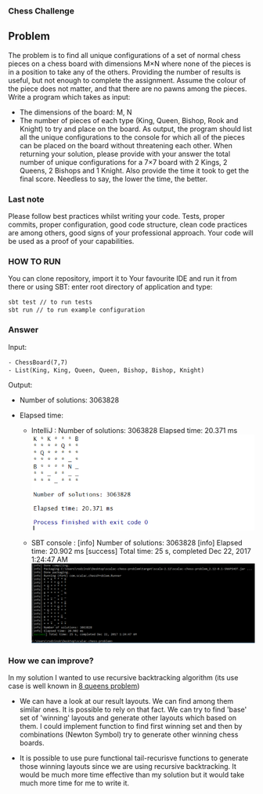 ### Chess Challenge

## Problem

The problem is to find all unique configurations of a set of normal chess pieces on a chess board with
dimensions M×N where none of the pieces is in a position to take any of the others. Providing the number of
results is useful, but not enough to complete the assignment. Assume the colour of the piece does not
matter, and that there are no pawns among the pieces.
Write a program which takes as input:
- The dimensions of the board: M, N
- The number of pieces of each type (King, Queen, Bishop, Rook and Knight) to try and place on the
board.
As output, the program should list all the unique configurations to the console for which all of the pieces can
be placed on the board without threatening each other.
When returning your solution, please provide with your answer the total number of unique configurations for
a 7×7 board with 2 Kings, 2 Queens, 2 Bishops and 1 Knight. Also provide the time it took to get
the final score. Needless to say, the lower the time, the better.


### Last note

Please follow best practices whilst writing your code. Tests, proper commits, proper configuration, good
code structure, clean code practices are among others, good signs of your professional approach. Your
code will be used as a proof of your capabilities.


### HOW TO RUN

You can clone repository, import it to Your favourite IDE and run it from there or using SBT: enter root directory of application and type:
~~~~
sbt test // to run tests 
sbt run // to run example configuration 
~~~~


### Answer

Input:

    - ChessBoard(7,7)
    - List(King, King, Queen, Queen, Bishop, Bishop, Knight)

Output: 
- Number of solutions: 3063828
- Elapsed time:
    
    - IntelliJ : 
    Number of solutions: 3063828
    Elapsed time: 20.371 ms
![INTELLIJ IDEA CAPTURE](images/intelliJ.PNG)
    
    - SBT console : 
    [info] Number of solutions: 3063828
    [info] Elapsed time: 20.902 ms
    [success] Total time: 25 s, completed Dec 22, 2017 1:24:47 AM
![SBT CONSOLE CAPTURE](images/sbtConsole.PNG)

### How we can improve?

In my solution I wanted to use recursive backtracking algorithm (its use case is well known in [8 queens problem](https://en.wikipedia.org/wiki/Eight_queens_puzzle)) 

- We can have a look at our result layouts. We can find among them similar ones. It is possible to rely on that fact. We can try to find 'base' set of 'winning' layouts and generate other layouts which based on them. I could implement function to find first winning set and then by combinations (Newton Symbol) try to generate other winning chess boards. 

- It is possible to use pure functional tail-recurisve functions to generate those winning layouts since we are using recursive backtracking. It would be much more time effective than my solution but it would take much more time for me to write it. 
